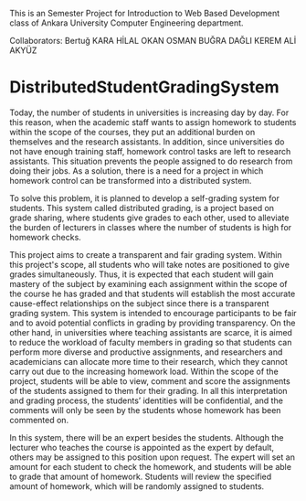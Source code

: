 This is an Semester Project for Introduction to Web Based Development class of Ankara University Computer Engineering department.

Collaborators:
Bertuğ KARA
HİLAL OKAN
OSMAN BUĞRA DAĞLI
KEREM ALİ AKYÜZ

# DistributedStudentGradingSystem

Today, the number of students in universities is increasing day by day. For this reason, when the academic staff wants to assign homework to students within the scope of the courses, they put an additional burden on themselves and the research assistants. In addition, since universities do not have enough training staff, homework control tasks are left to research assistants. This situation prevents the people assigned to do research from doing their jobs. As a solution, there is a need for a project in which homework control can be transformed into a distributed system.

To solve this problem, it is planned to develop a self-grading system for students. This system called distributed grading, is a project based on grade sharing, where students give grades to each other, used to alleviate the burden of lecturers in classes where the number of students is high for homework checks.

This project aims to create a transparent and fair grading system. Within this project's scope, all students who will take notes are positioned to give grades simultaneously. Thus, it is expected that each student will gain mastery of the subject by examining each assignment within the scope of the course he has graded and that students will establish the most accurate cause-effect relationships on the subject since there is a transparent grading system. This system is intended to encourage participants to be fair and to avoid potential conflicts in grading by providing transparency. On the other hand, in universities where teaching assistants are scarce, it is aimed to reduce the workload of faculty members in grading so that students can perform more diverse and productive assignments, and researchers and academicians can allocate more time to their research, which they cannot carry out due to the increasing homework load.
Within the scope of the project, students will be able to view, comment and score the assignments of the students assigned to them for their grading. In all this interpretation and grading process, the students’ identities will be confidential, and the comments will only be seen by the students whose homework has been commented on.

In this system, there will be an expert besides the students. Although the lecturer who teaches the course is appointed as the expert by default, others may be assigned to this position upon request. The expert will set an amount for each student to check the homework, and students will be able to grade that amount of homework. Students will review the specified amount of homework, which will be randomly assigned to students.
